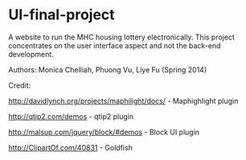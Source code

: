 UI-final-project
================

A website to run the MHC housing lottery electronically. This project concentrates on the user interface aspect and not the back-end development.

Authors: Monica Chelliah, Phuong Vu, Liye Fu (Spring 2014)

Credit:

http://davidlynch.org/projects/maphilight/docs/ - Maphighlight plugin

http://qtip2.com/demos - qtip2 plugin

http://malsup.com/jquery/block/#demos - Block UI plugin

http://ClipartOf.com/40831 - Goldfish
